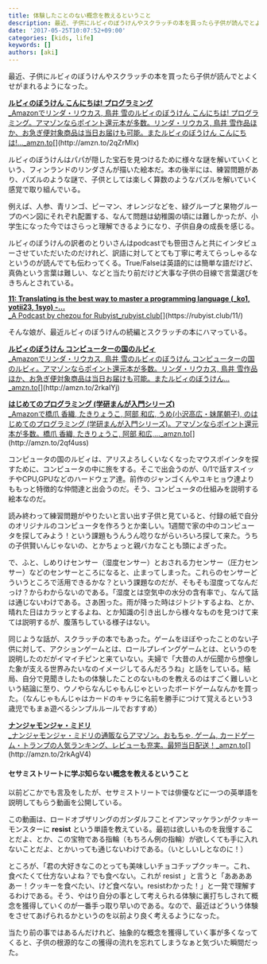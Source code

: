 ```yaml
---
title: 体験したことのない概念を教えるということ
description: 最近、子供にルビィのぼうけんやスクラッチの本を買ったら子供が読んでとよくせがまれるようになった。
date: '2017-05-25T10:07:52+09:00'
categories: [kids, life]
keywords: []
authors: [aki]
---
```


最近、子供にルビィのぼうけんやスクラッチの本を買ったら子供が読んでとよくせがまれるようになった。

[**ルビィのぼうけん こんにちは! プログラミング**  
_Amazonでリンダ・リウカス, 鳥井 雪のルビィのぼうけん こんにちは! プログラミング。アマゾンならポイント還元本が多数。リンダ・リウカス, 鳥井 雪作品ほか、お急ぎ便対象商品は当日お届けも可能。またルビィのぼうけん こんにちは!…_amzn.to](http://amzn.to/2qZrMlx "http://amzn.to/2qZrMlx")[](http://amzn.to/2qZrMlx)

ルビィのぼうけんはパパが隠した宝石を見つけるために様々な謎を解いていくという、フィンランドのリンダさんが描いた絵本だ。本の後半には、練習問題があり、パズルのような謎で、子供としては楽しく算数のようなパズルを解いていく感覚で取り組んでいる。

例えば、人参、青リンゴ、ピーマン、オレンジなどを、緑グループと果物グループのベン図にそれぞれ配置する、なんて問題は幼稚園の頃には難しかったが、小学生になった今ではさらっと理解できるようになり、子供自身の成長を感じる。

ルビィのぼうけんの訳者のとりいさんはpodcastでも笹田さんと共にインタビューさせていただいたのだけれど、訳語に対してとても丁寧に考えてらっしゃるなというのが読んでても伝わってくる。True/Falseは英語的には簡単な語だけど、真偽という言葉は難しい、などと当たり前だけど大事な子供の目線で言葉選びをきちんとされている。

[**11: Translating is the best way to master a programming language (\_ko1, yotii23, 1syo) -…**  
_A Podcast by chezou for Rubyist_rubyist.club](https://rubyist.club/11/ "https://rubyist.club/11/")[](https://rubyist.club/11/)

そんな娘が、最近ルビィのぼうけんの続編とスクラッチの本にハマっている。

[**ルビィのぼうけん コンピューターの国のルビィ**  
_Amazonでリンダ・リウカス, 鳥井 雪のルビィのぼうけん コンピューターの国のルビィ。アマゾンならポイント還元本が多数。リンダ・リウカス, 鳥井 雪作品ほか、お急ぎ便対象商品は当日お届けも可能。またルビィのぼうけん…_amzn.to](http://amzn.to/2rkaIYj "http://amzn.to/2rkaIYj")[](http://amzn.to/2rkaIYj)

[**はじめてのプログラミング (学研まんが入門シリーズ)**  
_Amazonで橋爪 香織, たきりょうこ, 阿部 和広, うめ(小沢高広・妹尾朝子), のはじめてのプログラミング (学研まんが入門シリーズ)。アマゾンならポイント還元本が多数。橋爪 香織, たきりょうこ, 阿部 和広,…_amzn.to](http://amzn.to/2qf4uss "http://amzn.to/2qf4uss")[](http://amzn.to/2qf4uss)

コンピュータの国のルビィは、アリスよろしくいなくなったマウスポインタを探すために、コンピュータの中に旅をする。そこで出会うのが、0/1で話すスイッチやCPU,GPUなどのハードウェア達。前作のジャンゴくんやユキヒョウ達よりももっと特徴的な仲間達と出会うのだ。そう、コンピュータの仕組みを説明する絵本なのだ。

読み終わって練習問題がやりたいと言い出す子供と見ていると、付録の紙で自分のオリジナルのコンピュータを作ろうとか楽しい。1週間で家の中のコンピュータを探してみよう！という課題もうんうん唸りながらいろいろ探して来た。うちの子供賢いんじゃないの、とかちょっと親バカなことも頭によぎった。

で、ふと、しめりけセンサー（湿度センサー）とおされる力センサー（圧力センサー）などのセンサーところになると、止まってしまった。これらのセンサーどういうところで活用できるかな？という課題なのだが、そもそも湿度ってなんだっけ？からわからないのである。「湿度とは空気中の水分の含有率で」、なんて話は通じないわけである。さあ困った。雨が降った時はジトジトするよね、とか、晴れた日はカラッとするよね、とか知識の引き出しから様々なものを見つけて来ては説明するが、腹落ちしている様子はない。

同じような話が、スクラッチの本でもあった。ゲームをほぼやったことのない子供に対して、アクションゲームとは、ロールプレイングゲームとは、というのを説明したのだがイマイチピンと来ていない。夫婦で「大昔の人が伝聞から想像した象が支える世界みたいなのイメージしてるんだろうね」と話をしている。結局、自分で見聞きしたもの体験したことのないものを教えるのはすごく難しいという結論に至り、ウノやらなんじゃもんじゃといったボードゲームなんかを買った。（なんじゃもんじゃはカードのキャラに名前を勝手につけて覚えるという3歳児でもまぁ遊べるシンプルルールでおすすめ）

[**ナンジャモンジャ・ミドリ**  
_ナンジャモンジャ・ミドリの通販ならアマゾン。おもちゃ, ゲーム, カードゲーム・トランプの人気ランキング、レビューも充実。最短当日配送！_amzn.to](http://amzn.to/2rkAgV4 "http://amzn.to/2rkAgV4")[](http://amzn.to/2rkAgV4)

#### セサミストリートに学ぶ知らない概念を教えるということ

以前どこかでも言及をしたが、セサミストリートでは俳優などに一つの英単語を説明してもらう動画を公開している。

この動画は、ロードオブザリングのガンダルフことイアンマッケランがクッキーモンスターに **resist** という単語を教えている。最初は欲しいものを我慢することだよ、とか、この宝物である指輪（もちろん例の指輪）が欲しくても手に入れないことだよ、とかいっても通じないわけである。（いとしいしとなのに！）

ところが、「君の大好きなこのとっても美味しいチョコチップクッキー。これ、食べたくて仕方ないよね？でも食べない。これが resist 」と言うと「あああああー！クッキーを食べたい、けど食べない。resistわかった！」と一発で理解するわけである。そう、やはり自分の事として考えられる体験に裏打ちしされて概念を獲得していくのが一番手っ取り早いのである。なので、最近はどういう体験をさせてあげられるかというのを以前より良く考えるようになった。

当たり前の事ではあるんだけれど、抽象的な概念を獲得していく事が多くなってくると、子供の根源的なこの獲得の流れを忘れてしまうなぁと気づいた瞬間だった。